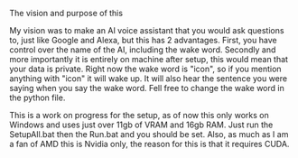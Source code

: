The vision and purpose of this


  My vision was to make an AI voice assistant that you would ask questions to, just like Google and Alexa, but this has 2 advantages. First, you have control over the name of the AI, including the wake word. Secondly and more importantly it is entirely on machine after setup,
  this would mean that your data is private. Right now the wake word is "icon", so if you mention anything with "icon" it will wake up. It will also hear the sentence you were saying when you say the wake word. Fell free to change the wake word in the python file.

This is a work on progress for the setup, as of now this only works on Windows and uses just over 11gb of VRAM and 16gb RAM. Just run the SetupAll.bat then the Run.bat and you should be set.
Also, as much as I am a fan of AMD this is Nvidia only, the reason for this is that it requires CUDA.

